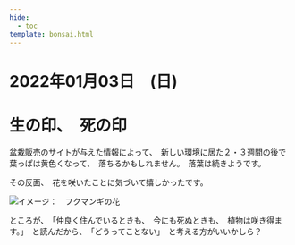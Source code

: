 ```yaml
---
hide:
  - toc
template: bonsai.html
---
```

# 2022年01月03日　(日)

# 生の印、　死の印
盆栽販売のサイトが与えた情報によって、　新しい環境に居た２・３週間の後で葉っぱは黄色くなって、　落ちるかもしれません。　落葉は続きようです。

その反面、　花を咲いたことに気づいて嬉しかったです。

![イメージ：　フクマンギの花](https://lh3.googleusercontent.com/pw/AM-JKLVxqUT1DwUVsdZeXckYvmdc-bxp5aiz7l52vJAlyfVR60pVU0YRmPoOm8DUcEpF0zRxx8W88aaaI-8BDhGHlUJDBq0mgaHNZkGDQdIaWwMg4bs8J0RUobl1WV3JjPtwjKKDPklY_rDIwFpn2Dcro0pV=w1174-h939-no?authuser=0)

ところが、　「仲良く住んでいるときも、　今にも死ぬときも、　植物は咲き得ます。」　と読んだから、　「どうってことない」　と考える方がいいかしら？
